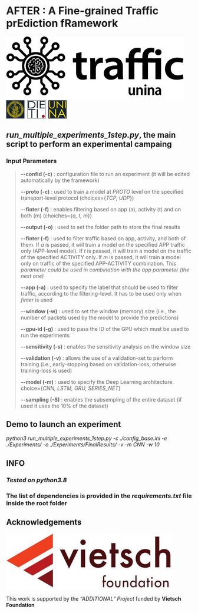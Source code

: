 # **AFTER** : **A F**ine-grained **T**raffic pr**E**diction f**R**amework


![alt text](img/traffic_ai.png "Traffic Research Team") ![alt text](img/DIETI.png "DIETI")

## *run_multiple_experiments_1step.py*, the main script to perform an experimental campaing
### **Input Parameters**
> **--confid (-c)** : configuration file to run an experiment (it will be edited automatically by the framework) 
>
> **--proto (-c)** : used to train a model at *PROTO* level on the specified transport-level protocol (choices={*TCP, UDP*})
>
> **--finter (-f)** : enables filtering based on app (a), activity (t) and on both (m) (choiches={*a, t, m*})
>
> **--output (-o)** : used to set the folder path to store the final results
>
> **--finter (-f)** : used to filter traffic based on app, activity, and both of them. If *a* is passed, it will train a model on the specified APP traffic only (APP-level model). If *t* is passed, it will train a model on the traffic of the specified ACTIVITY only. If *m* is passed, it will train a model only on traffic of the specified APP-ACTIVITY combination. *This parameter could be used in combination with the app parameter (the next one)*
>
> **--app (-a)** : used to specify the label that should be used to filter traffic, according to the filtering-level. It has to be used only when *finter* is used
>
> **--window (-w)** : used to set the window (memory) size (i.e., the number of packets used by the model to provide the predictions)
>
> **--gpu-id (-g)** : used to pass the ID of the GPU which must be used to run the experiments
>
> **--sensitivity (-s)** : enables the sensitivity analysis on the window size
>
> **--validation (-v)** : allows the use of a validation-set to perform training (i.e., early-stopping based on validation-loss, otherwise training-loss is used) 
>
> **--model (-m)** : used to specify the Deep Learning architecture. choice={*CNN, LSTM, GRU, SERIES_NET*}
>
> **--sampling (-S)** : enables the subsempling of the entire dataset (if used it uses the 10% of the dataset)


## Demo to launch an experiment

*python3 run_multiple_experiments_1step.py -c ./config_base.ini -e ./Experiments/ -o ./Experiments/FinalResults/ -v -m CNN -w 10*

## INFO
### *Tested on python3.8*
### The list of dependencies is provided in the *requirements.txt* file inside the root folder


## **Acknowledgements**
![alt text](img/vietsch-logo-e1490812981345.jpg "Vietsch Foundation")

This work is supported by the *“ADDITIONAL” Project* funded by **Vietsch Foundation**